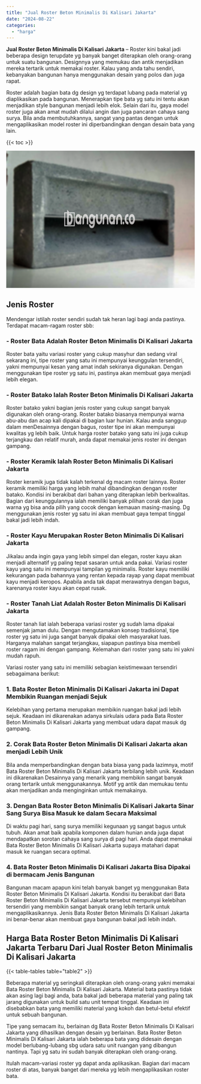 ```yaml
---
title: "Jual Roster Beton Minimalis Di Kalisari Jakarta"
date: "2024-08-22"
categories: 
  - "harga"
---
```


**Jual Roster Beton Minimalis Di Kalisari Jakarta** – Roster kini bakal jadi beberapa design terupdate yg banyak banget diterapkan oleh orang-orang untuk suatu bangunan. Designnya yang memukau dan antik menjadikan mereka tertarik untuk memakai roster. Kalau yang anda tahu sendiri, kebanyakan bangunan hanya menggunakan desain yang polos dan juga rapat.

Roster adalah bagian bata dg design yg terdapat lubang pada material yg diaplikasikan pada bangunan. Menerapkan tipe bata yg satu ini tentu akan menjadikan style bangunan menjadi lebih elok. Selain dari itu, gaya model roster juga akan amat mudah dilalui angin dan juga pancaran cahaya sang surya. Bila anda membutuhkannya, sangat yang pantas dengan untuk mengaplikasikan model roster ini diperbandingkan dengan desain bata yang lain.

{{< toc >}}

![Jual Roster Beton Minimalis Di Kalisari Jakarta](/images/bata-roster-minimalis-17.png)

## Jenis Roster

Mendengar istilah roster sendiri sudah tak heran lagi bagi anda pastinya. Terdapat macam-ragam roster sbb:

### \- Roster Bata Adalah Roster Beton Minimalis Di Kalisari Jakarta

Roster bata yaitu variasi roster yang cukup masyhur dan sedang viral sekarang ini, tipe roster yang satu ini mempunyai keunggulan tersendiri, yakni mempunyai kesan yang amat indah sekiranya digunakan. Dengan menggunakan tipe roster yg satu ini, pastinya akan membuat gaya menjadi lebih elegan.

### \- Roster Batako Ialah Roster Beton Minimalis Di Kalisari Jakarta

Roster batako yakni bagian jenis roster yang cukup sangat banyak digunakan oleh orang-orang. Roster batako biasanya mempunyai warna abu-abu dan acap kali dipakai di bagian luar hunian. Kalau anda sanggup dalam menDesainnya dengan bagus, roster tipe ini akan mempunyai kwalitas yg lebih baik. Untuk harga roster batako yang satu ini juga cukup terjangkau dan relatif murah, anda dapat memakai jenis roster ini dengan gampang.

### \- Roster Keramik Ialah Roster Beton Minimalis Di Kalisari Jakarta

Roster keramik juga tidak kalah terkenal dg macam roster lainnya. Roster keramik memiliki harga yang lebih mahal dibandingkan dengan roster batako. Kondisi ini berakibat dari bahan yang diterapkan lebih berkwalitas. Bagian dari keunggulannya ialah memiliki banyak pilihan corak dan juga warna yg bisa anda pilih yang cocok dengan kemauan masing-masing. Dg menggunakan jenis roster yg satu ini akan membuat gaya tempat tinggal bakal jadi lebih indah.

### \- Roster Kayu Merupakan Roster Beton Minimalis Di Kalisari Jakarta

Jikalau anda ingin gaya yang lebih simpel dan elegan, roster kayu akan menjadi alternatif yg paling tepat sasaran untuk anda pakai. Variasi roster kayu yang satu ini mempunyai tampilan yg minimalis. Roster kayu memiliki kekurangan pada bahannya yang rentan kepada rayap yang dapat membuat kayu menjadi keropos. Apabila anda tak dapat merawatnya dengan bagus, karenanya roster kayu akan cepat rusak.

### \- Roster Tanah Liat Adalah Roster Beton Minimalis Di Kalisari Jakarta

Roster tanah liat ialah beberapa variasi roster yg sudah lama dipakai semenjak jaman dulu. Dengan mengutamakan konsep tradisional, tipe roster yg satu ini juga sangat banyak dipakai oleh masyarakat luas. Harganya malahan sangat terjangkau, siapapun pastinya bisa membeli roster ragam ini dengan gampang. Kelemahan dari roster yang satu ini yakni mudah rapuh.

Variasi roster yang satu ini memiliki sebagian keistimewaan tersendiri sebagaimana berikut:

### 1\. Bata Roster Beton Minimalis Di Kalisari Jakarta ini Dapat Membikin Ruangan menjadi Sejuk

Kelebihan yang pertama merupakan membikin ruangan bakal jadi lebih sejuk. Keadaan ini dikarenakan adanya sirkulais udara pada Bata Roster Beton Minimalis Di Kalisari Jakarta yang membuat udara dapat masuk dg gampang.

### 2\. Corak Bata Roster Beton Minimalis Di Kalisari Jakarta akan menjadi Lebih Unik

Bila anda memperbandingkan dengan bata biasa yang pada lazimnya, motif Bata Roster Beton Minimalis Di Kalisari Jakarta terbilang lebih unik. Keadaan ini dikarenakan Desainnya yang menarik yang membikin sangat banyak orang tertarik untuk menggunakannya. Motif yg antik dan memukau tentu akan menjadikan anda menginginkan untuk memakainya.

### 3\. Dengan Bata Roster Beton Minimalis Di Kalisari Jakarta Sinar Sang Surya Bisa Masuk ke dalam Secara Maksimal

Di waktu pagi hari, sang surya memiliki kegunaan yg sangat bagus untuk tubuh. Akan amat baik apabila komponen dalam hunian anda juga dapat mendapatkan sorotan cahaya sang surya di pagi hari. Anda dapat memakai Bata Roster Beton Minimalis Di Kalisari Jakarta supaya matahari dapat masuk ke ruangan secara optimal.

### 4\. Bata Roster Beton Minimalis Di Kalisari Jakarta Bisa Dipakai di bermacam Jenis Bangunan

Bangunan macam apapun kini telah banyak banget yg menggunakan Bata Roster Beton Minimalis Di Kalisari Jakarta. Kondisi itu berakibat dari Bata Roster Beton Minimalis Di Kalisari Jakarta tersebut mempunyai kelebihan tersendiri yang membikin sangat banyak orang lebih tertarik untuk mengaplikasikannya. Jenis Bata Roster Beton Minimalis Di Kalisari Jakarta ini benar-benar akan membuat gaya bangunan bakal jadi lebih indah.

## Harga Bata Roster Beton Minimalis Di Kalisari Jakarta Terbaru Dari Jual Roster Beton Minimalis Di Kalisari Jakarta

{{< table-tables table="table2" >}}

Beberapa material yg seringkali diterapkan oleh orang-orang yakni memakai Bata Roster Beton Minimalis Di Kalisari Jakarta. Material bata pastinya tidak akan asing lagi bagi anda, bata bakal jadi beberapa material yang paling tak jarang digunakan untuk build satu unit tempat tinggal. Keadaan ini disebabkan bata yang memiliki material yang kokoh dan betul-betul efektif untuk sebuah bangunan.

Tipe yang semacam itu, berlainan dg Bata Roster Beton Minimalis Di Kalisari Jakarta yang dihasilkan dengan desain yg berlainan. Bata Roster Beton Minimalis Di Kalisari Jakarta ialah beberapa bata yang didesain dengan model berlubang-lubang sbg udara satu unit ruangan yang dibangun nantinya. Tapi yg satu ini sudah banyak diterapkan oleh orang-orang.

Itulah macam-variasi roster yg dapat anda aplikasikan. Bagian dari macam roster di atas, banyak banget dari mereka yg lebih mengaplikasikan roster bata.
